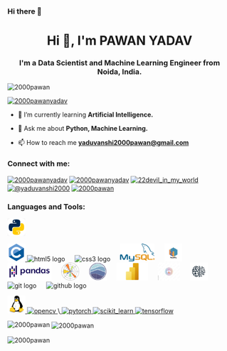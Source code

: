 ### Hi there 👋

<h1 align="center">Hi 👋, I'm PAWAN YADAV</h1>
<h3 align="center">I'm a Data Scientist and Machine Learning Engineer from Noida, India.</h3>

<p align="left"> <img src="https://komarev.com/ghpvc/?username=2000pawan&label=Profile%20views&color=0e75b6&style=flat" alt="2000pawan" /> </p>

<p align="left"> <a href="https://twitter.com/2000pawanyadav" target="blank"><img src="https://img.shields.io/twitter/follow/2000pawanyadav?logo=twitter&style=for-the-badge" alt="2000pawanyadav" /></a> </p>

- 🌱 I’m currently learning **Artificial Intelligence.**

- 💬 Ask me about **Python, Machine Learning.**

- 📫 How to reach me **yaduvanshi2000pawan@gmail.com**

<h3 align="left">Connect with me:</h3>
<p align="left">
<a href="https://twitter.com/2000pawanyadav" target="blank"><img align="center" src="https://raw.githubusercontent.com/rahuldkjain/github-profile-readme-generator/master/src/images/icons/Social/twitter.svg" alt="2000pawanyadav" height="30" width="40" /></a>
<a href="https://linkedin.com/in/2000pawanyadav" target="blank"><img align="center" src="https://raw.githubusercontent.com/rahuldkjain/github-profile-readme-generator/master/src/images/icons/Social/linked-in-alt.svg" alt="2000pawanyadav" height="30" width="40" /></a>
<a href="https://instagram.com/22devil_in_my_world" target="blank"><img align="center" src="https://raw.githubusercontent.com/rahuldkjain/github-profile-readme-generator/master/src/images/icons/Social/instagram.svg" alt="22devil_in_my_world" height="30" width="40" /></a>
<a href="https://www.hackerrank.com/@yaduvanshi2000" target="blank"><img align="center" src="https://raw.githubusercontent.com/rahuldkjain/github-profile-readme-generator/master/src/images/icons/Social/hackerrank.svg" alt="@yaduvanshi2000" height="30" width="40" /></a>
<a href="https://www.leetcode.com/2000pawan" target="blank"><img align="center" src="https://raw.githubusercontent.com/rahuldkjain/github-profile-readme-generator/master/src/images/icons/Social/leet-code.svg" alt="2000pawan" height="30" width="40" /></a>
</p>

<h3 align="left">Languages and Tools:</h3>
<div align="left">
  <img src='python.jpg' height="40" alt="python logo"  />
  <img width="24" />
  <p align="left"> <a href="https://www.cprogramming.com/" target="_blank" rel="noreferrer"> <img src="https://raw.githubusercontent.com/devicons/devicon/master/icons/c/c-original.svg" alt="c" width="40" height="40"/> </a> 
  <img src="https://cdn.jsdelivr.net/gh/devicons/devicon/icons/html5/html5-original.svg" height="40" alt="html5 logo"  />
  <img width="14" />
  <img src="https://cdn.jsdelivr.net/gh/devicons/devicon/icons/css3/css3-original.svg" height="40" alt="css3 logo"  />
  <img width="14" />
<img src="mysql.png" height="40" alt="mysql logo"  />
  <img width="14" />
  <img src="numpy.png" height="40" alt="numpy logo"  />
  <img width="14" />
  <img src="Pandas.png" height="40" alt="pandas logo"  />
  <img width="14" />
  <img src="mat.png" height="40" alt="matplotlib logo"  />
  <img width="14" />
  <img src="seaborn.png" height="40" alt="seaborn logo"  />
  <img width="14" />
<img src="power.jpg" height="40" alt="power bi logo"  />
  <img width="14" />
  <img src="ds.jpg" height="40" alt="Data Science logo"  />
  <img width="14" />
  <img src="ml.png" height="40" alt="machine learning logo"  />
  <img width="24" />
  <img src="https://cdn.jsdelivr.net/gh/devicons/devicon/icons/git/git-original.svg" height="40" alt="git logo"  />
  <img width="14" />
  <img src="https://skillicons.dev/icons?i=github" height="40" alt="github logo"  />
</div>
 <a href="https://www.linux.org/" target="_blank" rel="noreferrer"> <img src="https://raw.githubusercontent.com/devicons/devicon/master/icons/linux/linux-original.svg" alt="linux" width="40" height="40"/> </a> <a href="https://opencv.org/" target="_blank" rel="noreferrer"> <img src="https://www.vectorlogo.zone/logos/opencv/opencv-icon.svg" alt="opencv" width="40" height="40"/> </a> \<a href="https://pytorch.org/" target="_blank" rel="noreferrer"> <img src="https://www.vectorlogo.zone/logos/pytorch/pytorch-icon.svg" alt="pytorch" width="40" height="40"/> </a> <a href="https://scikit-learn.org/" target="_blank" rel="noreferrer"> <img src="https://upload.wikimedia.org/wikipedia/commons/0/05/Scikit_learn_logo_small.svg" alt="scikit_learn" width="40" height="40"/> </a> <a href="https://www.tensorflow.org" target="_blank" rel="noreferrer"> <img src="https://www.vectorlogo.zone/logos/tensorflow/tensorflow-icon.svg" alt="tensorflow" width="40" height="40"/> </a> </p>

<p><img align="left" src="https://github-readme-stats.vercel.app/api/top-langs?username=2000pawan&show_icons=true&locale=en&layout=compact" alt="2000pawan" /></p>

<p>&nbsp;<img align="center" src="https://github-readme-stats.vercel.app/api?username=2000pawan&show_icons=true&locale=en" alt="2000pawan" /></p>

<p><img align="center" src="https://github-readme-streak-stats.herokuapp.com/?user=2000pawan&" alt="2000pawan" /></p>

